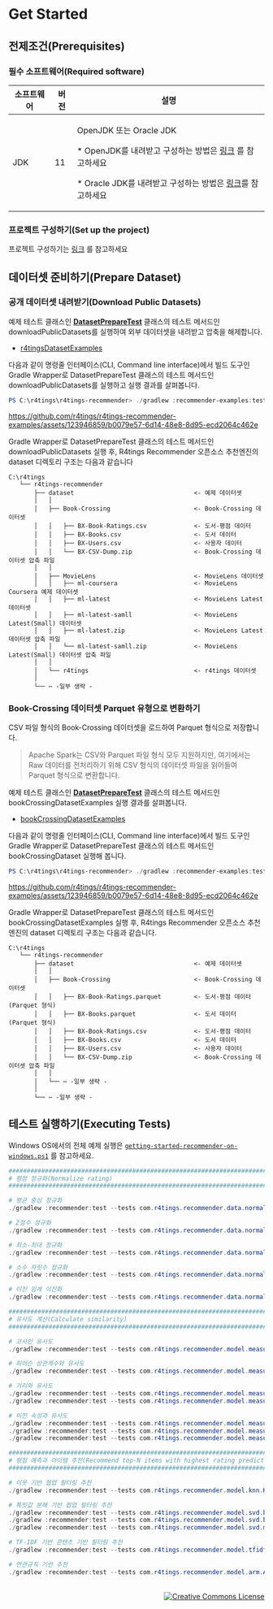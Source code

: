 # Get Started

## 전제조건(Prerequisites)

### 필수 소프트웨어(Required software)
|소프트웨어|버전|설명|
|------|---|---|
|JDK|11| <p>OpenJDK 또는 Oracle JDK <p>* OpenJDK를 내려받고 구성하는 방법은 [링크](https://docs.oracle.com/en/java/javase/11/) 를 참고하세요 <p>* Oracle JDK를 내려받고 구성하는 방법은 [링크](https://docs.oracle.com/en/java/javase/11/)를 참고하세요|

### 프로젝트 구성하기(Set up the project)

프로젝트 구성하기는 [링크](https://github.com/r4tings/r4tings-recommender#프로젝트-구성하기set-up-the-project) 를 참고하세요

## 데이터셋 준비하기(Prepare Dataset)

### 공개 데이터셋 내려받기(Download Public Datasets)

예제 테스트 클래스인 [**DatasetPrepareTest**](/recommender-examples/src/test/java/com/r4tings/recommender/examples/ch02/DatasetPrepareTest.java) 클래스의 테스트 메서드인 downloadPublicDatasets를 실행하여 외부 데이터셋을 내려받고 압축을 해제합니다.

* [r4tingsDatasetExamples](/recommender-examples/src/test/java/com/r4tings/recommender/examples/ch02/DatasetPrepareTest.java#L78)

다음과 같이 명령줄 인터페이스(CLI, Command line interface)에서 빌드 도구인 Gradle Wrapper로 DatasetPrepareTest 클래스의 테스트 메서드인 downloadPublicDatasets를 실행하고 실행 결과를 살펴봅니다.

```powershell
PS C:\r4tings\r4tings-recommender> ./gradlew :recommender-examples:test --tests com.r4tings.recommender.examples.ch02.DatasetPrepareTest.downloadPublicDatasets
```

https://github.com/r4tings/r4tings-recommender-examples/assets/123946859/b0079e57-6d14-48e8-8d95-ecd2064c462e


Gradle Wrapper로 DatasetPrepareTest 클래스의 테스트 메서드인 downloadPublicDatasets 실행 후, R4tings Recommender 오픈소스 추천엔진의 dataset 디렉토리 구조는 다음과 같습니다

```
C:\r4tings
   └── r4tings-recommender
       ├── dataset                                 <- 예제 데이터셋 
       │   │
       │   ├── Book-Crossing                       <- Book-Crossing 데이터셋
       │   │   ├── BX-Book-Ratings.csv             <- 도서-평점 데이터
       │   │   ├── BX-Books.csv                    <- 도서 데이터
       │   │   ├── BX-Users.csv                    <- 사용자 데이터
       │   │   └── BX-CSV-Dump.zip                 <- Book-Crossing 데이터셋 압축 파일
       │   │
       │   ├── MovieLens                           <- MovieLens 데이터셋
       │   │   ├── ml-coursera                     <- MovieLens Coursera 예제 데이터셋 
       │   │   ├── ml-latest                       <- MovieLens Latest 데이터셋 
       │   │   ├── ml-latest-samll                 <- MovieLens Latest(Small) 데이터셋   
       │   │   ├── ml-latest.zip                   <- MovieLens Latest 데이터셋 압축 파일
       │   │   └── ml-latest-samll.zip             <- MovieLens Latest(Small) 데이터셋 압축 파일
       │   │
       │   └── r4tings                             <- r4tings 데이터셋
       │
       └── ⋯ -일부 생략 -  
```

### Book-Crossing 데이터셋 Parquet 유형으로 변환하기

CSV 파일 형식의 Book-Crossing 데이터셋을 로드하여 Parquet 형식으로 저장합니다.

> Apache Spark는 CSV와 Parquet 파일 형식 모두 지원하지만, 여기에서는 Raw 데이터를 전처리하기 위해 CSV 형식의 데이터셋 파일을 읽어들여 Parquet 형식으로 변환합니다.

예제 테스트 클래스인 [**DatasetPrepareTest**](/recommender-examples/src/test/java/com/r4tings/recommender/examples/ch02/DatasetPrepareTest.java) 클래스의 테스트 메서드인 bookCrossingDatasetExamples 실행 결과를 살펴봅니다.

* [bookCrossingDatasetExamples](./recommender/src/test/java/com/r4tings/recommender/examples/ch02/DatasetPrepareTest.java#L102)

다음과 같이 명령줄 인터페이스(CLI, Command line interface)에서 빌드 도구인 Gradle Wrapper로 DatasetPrepareTest 클래스의 테스트 메서드인 bookCrossingDataset 실행해 봅니다.

```powershell
PS C:\r4tings\r4tings-recommender> ./gradlew :recommender-examples:test --tests com.r4tings.recommender.examples.ch02.DatasetPrepareTest.bookCrossingDataset
```

https://github.com/r4tings/r4tings-recommender-examples/assets/123946859/b0079e57-6d14-48e8-8d95-ecd2064c462e

Gradle Wrapper로 DatasetPrepareTest 클래스의 테스트 메서드인 bookCrossingDatasetExamples 실행 후, R4tings Recommender 오픈소스 추천엔진의 dataset 디렉토리 구조는 다음과 같습니다.

```
C:\r4tings
   └── r4tings-recommender
       ├── dataset                                 <- 예제 데이터셋 
       │   │
       │   ├── Book-Crossing                       <- Book-Crossing 데이터셋
       │   │   ├── BX-Book-Ratings.parquet         <- 도서-평점 데이터 (Parquet 형식)
       │   │   ├── BX-Books.parquet                <- 도서 데이터 (Parquet 형식)
       │   │   ├── BX-Book-Ratings.csv             <- 도서-평점 데이터
       │   │   ├── BX-Books.csv                    <- 도서 데이터
       │   │   ├── BX-Users.csv                    <- 사용자 데이터
       │   │   └── BX-CSV-Dump.zip                 <- Book-Crossing 데이터셋 압축 파일
       │   │
       │   └── ⋯ -일부 생략 -       
       │
       └── ⋯ -일부 생략 -  
```

## 테스트 실행하기(Executing Tests)

Windows OS에서의 전체 예제 실행은 [`getting-started-recommender-on-windows.ps1`](/recommender/getting-started-recommender-on-windows.ps1) 를 참고하세요.

```powershell
##############################################################################
# 평점 정규화(Normalize rating)
##############################################################################

# 평균 중심 정규화
./gradlew :recommender:test --tests com.r4tings.recommender.data.normalize.MeanCenteringNormalizerTest.testWithExample

# Z점수 정규화
./gradlew :recommender:test --tests com.r4tings.recommender.data.normalize.ZScoreNormalizerTest.testWithExample

# 최소-최대 정규화
./gradlew :recommender:test --tests com.r4tings.recommender.data.normalize.MinMaxNormalizerTest.testWithExample

# 소수 자릿수 정규화
./gradlew :recommender:test --tests com.r4tings.recommender.data.normalize.DecimalScalingNormalizerTest.testWithExample

# 이진 임계 이진화
./gradlew :recommender:test --tests com.r4tings.recommender.data.normalize.ThresholdBinarizerTest.testWithExample

##############################################################################
# 유사도 계산(Calculate similarity)
##############################################################################

# 코사인 유사도
./gradlew :recommender:test --tests com.r4tings.recommender.model.measures.similarity.CosineSimilarityMeasurerTest.testWithExample

# 피어슨 상관계수와 유사도
./gradlew :recommender:test --tests com.r4tings.recommender.model.measures.similarity.PearsonSimilarityMeasurerTest.testWithExample

# 거리와 유사도
./gradlew :recommender:test --tests com.r4tings.recommender.model.measures.similarity.ManhattanSimilarityMeasurerTest.testWithExample
./gradlew :recommender:test --tests com.r4tings.recommender.model.measures.similarity.EuclideanSimilarityMeasurerTest.testWithExample

# 이진 속성과 유사도
./gradlew :recommender:test --tests com.r4tings.recommender.model.measures.similarity.binary.SimpleMatchingSimilarityMeasurerTest.testWithExample
./gradlew :recommender:test --tests com.r4tings.recommender.model.measures.similarity.binary.JaccardSimilarityMeasurerTest.testWithExample
./gradlew :recommender:test --tests com.r4tings.recommender.model.measures.similarity.binary.ExtendedJaccardSimilarityMeasurerTest.testWithExample

##############################################################################
# 평점 예측과 아이템 추천(Recommend top-N items with highest rating prediction)
##############################################################################

# 이웃 기반 협업 필터링 추천
./gradlew :recommender:test --tests com.r4tings.recommender.model.knn.KNearestNeighborsTest.testWithExample

# 특잇값 분해 기반 협업 필터링 추천 
./gradlew :recommender:test --tests com.r4tings.recommender.model.svd.baseline.SimpleMeanRatingBaselineTest.testWithExample
./gradlew :recommender:test --tests com.r4tings.recommender.model.svd.baseline.GeneralMeanRatingBaselineTest.testWithExample
./gradlew :recommender:test --tests com.r4tings.recommender.model.svd.mf.BaselineSingleValueDecompositionTest.testWithExample

# TF-IDF 기반 콘텐츠 기반 필터링 추천 
./gradlew :recommender:test --tests com.r4tings.recommender.model.tfidf.TermFrequencyInverseDocumentFrequencyTest.testWithExample

# 연관규칙 기반 추천 
./gradlew :recommender:test --tests com.r4tings.recommender.model.arm.AssociationRuleMiningTest.testWithExample
```

<br/>

<div align="right">
   <a rel="license" href="http://creativecommons.org/licenses/by-nc-sa/4.0/"><img alt="Creative Commons License" style="border-width:0" src="https://i.creativecommons.org/l/by-nc-sa/4.0/88x31.png" /></a>
</div>
